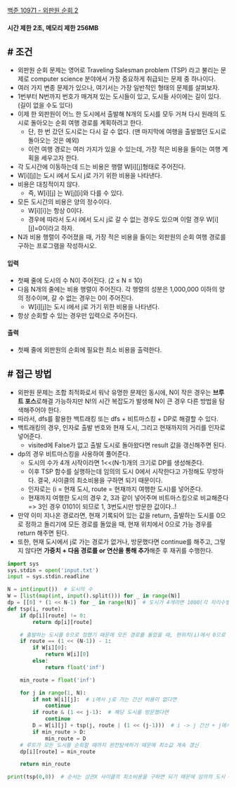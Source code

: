
[백준 10971 - 외판원 순회 2](https://www.acmicpc.net/problem/10971)

#### **시간 제한 2초, 메모리 제한 256MB**

## **# 조건**

- 외판원 순회 문제는 영어로 Traveling Salesman problem (TSP) 라고 불리는 문제로 computer science 분야에서 가장 중요하게 취급되는 문제 중 하나이다. 
- 여러 가지 변종 문제가 있으나, 여기서는 가장 일반적인 형태의 문제를 살펴보자.
- 1번부터 N번까지 번호가 매겨져 있는 도시들이 있고, 도시들 사이에는 길이 있다. (길이 없을 수도 있다) 
- 이제 한 외판원이 어느 한 도시에서 출발해 N개의 도시를 모두 거쳐 다시 원래의 도시로 돌아오는 순회 여행 경로를 계획하려고 한다. 
	- 단, 한 번 갔던 도시로는 다시 갈 수 없다. (맨 마지막에 여행을 출발했던 도시로 돌아오는 것은 예외) 
	- 이런 여행 경로는 여러 가지가 있을 수 있는데, 가장 적은 비용을 들이는 여행 계획을 세우고자 한다.
- 각 도시간에 이동하는데 드는 비용은 행렬 W[i][j]형태로 주어진다. 
- W[i][j]는 도시 i에서 도시 j로 가기 위한 비용을 나타낸다. 
- 비용은 대칭적이지 않다. 
	- 즉, W[i][j] 는 W[j][i]와 다를 수 있다. 
- 모든 도시간의 비용은 양의 정수이다. 
	- W[i][i]는 항상 0이다. 
	- 경우에 따라서 도시 i에서 도시 j로 갈 수 없는 경우도 있으며 이럴 경우 W[i][j]=0이라고 하자.
- N과 비용 행렬이 주어졌을 때, 가장 적은 비용을 들이는 외판원의 순회 여행 경로를 구하는 프로그램을 작성하시오.

#### **입력**
- 첫째 줄에 도시의 수 N이 주어진다. (2 ≤ N ≤ 10) 
- 다음 N개의 줄에는 비용 행렬이 주어진다. 각 행렬의 성분은 1,000,000 이하의 양의 정수이며, 갈 수 없는 경우는 0이 주어진다. 
	- W[i][j]는 도시 i에서 j로 가기 위한 비용을 나타낸다.
- 항상 순회할 수 있는 경우만 입력으로 주어진다.

#### **출력**
- 첫째 줄에 외판원의 순회에 필요한 최소 비용을 출력한다.


## **# 접근 방법**

- 외판원 문제는 조합 최적화로서 워낙 유명한 문제인 동시에, N이 작은 경우는 **브루트 포스**로해결 가능하지만 N!의 시간 복잡도가 발생해 N이 큰 경우 다른 방법을 탐색해주어야 한다.
- 따라서, dfs를 활용한 백트래킹 또는 dfs + 비트마스킹 + DP로 해결할 수 있다.
- 백트래킹의 경우, 인자로 출발 번호와 현재 도시, 그리고 현재까지의 거리를 인자로 넣어준다.
	- visited에 False가 없고 출발 도시로 돌아왔다면 result 값을 갱신해주면 된다.
- dp의 경우 비트마스킹을 사용하여 풀어준다.
	- 도시의 수가 4개 시작이라면 1<<(N-1)개의 크기로 DP를 생성해준다.
	- 이후 TSP 함수를 실행하는데 임의의 도시 0에서 시작한다고 가정해도 무방하다. 결국, 사이클의 최소비용을 구하면 되기 때문이다.
	- 인자로는 (i = 현재 도시, route = 현재까지 여행한 도시)를 넣어준다.
	- 현재까지 여행한 도시의 경우 2, 3과 같이 넣어주며 비트마스킹으로 비교해준다 => 3인 경우 0101이 되므로 1, 3번도시만 방문한 값이다..!
- 만약 이미 지나온 경로라면, 현재 기록되어 있는 값을 return, 출발하는 도시를 0으로 정하고 돌리기에 모든 경로를 돌았을 때, 현재 위치에서 0으로 가능 경우를 return 해주면 된다.
- 또한, 현재 도시에서 j로 가는 경로가 없거나, 방문했다면 continue를 해주고, 그렇지 않다면 **가중치 + 다음 경로를 or 연산을 통해 추가**해준 후 재귀를 수행한다.

```python
import sys
sys.stdin = open('input.txt')
input = sys.stdin.readline

N = int(input())  # 도시의 수
W = [list(map(int, input().split())) for _ in range(N)]
dp = [[0] * (1 << N-1) for _ in range(N)]  # 도시가 4개라면 1000(각 자리수별로 도시 표시) == 2**n
def tsp(i, route):
    if dp[i][route] != 0:
        return dp[i][route]

    # 출발하는 도시를 0으로 정했기 때문에 모든 경로를 돌았을 때, 현위치(i)에서 0으로 갈 경우 추가
    if route == (1 << (N-1)) - 1:
        if W[i][0]:
            return W[i][0]
        else:
            return float('inf')

    min_route = float('inf')

    for j in range(1, N):
        if not W[i][j]:  # i에서 j로 가는 간선 비용이 없다면
            continue
        if route & (1 << j-1):  # 해당 도시를 방문했다면
            continue
        D = W[i][j] + tsp(j, route | (1 << (j-1)))  # i -> j 간선 + j에서 다음 경로로 가는 간선
        if min_route > D:
            min_route = D
    # 루트가 모든 도시를 순회할 때까지 완전탐색하기 때문에 최소값 계속 갱신
    dp[i][route] = min_route

    return min_route

print(tsp(0,0))  # 순서는 상관X 사이클의 최소비용을 구하면 되기 때문에 임의의 도시 0에서 시작

```